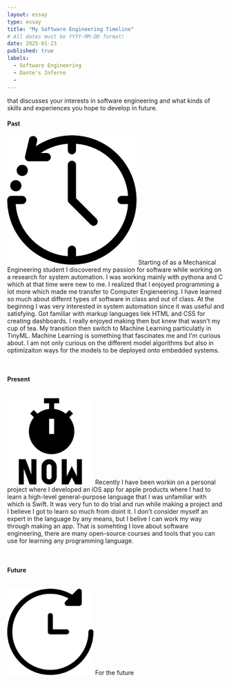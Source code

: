 ```yaml
---
layout: essay
type: essay
title: "My Software Engineering Timeline"
# All dates must be YYYY-MM-DD format!
date: 2025-01-23
published: true
labels:
  - Software Engineering
  - Dante's Inferno
  - 
---
```

 that discusses your interests in software engineering and what kinds of skills and experiences you hope to develop in future.

<h4>Past</h4>   
<img width="300px" class="rounded float-start pe-4" src="../img/essayPortafolio/pastIcon.png">  
Starting of as a Mechanical Engineering student I discovered my passion for software while working on a research for system automation. I was working mainly with pythona and C which at that time were new to me. I realized that I enjoyed programming a lot more which made me transfer to Computer Engieneering. I have learned so much about differnt types of software in class and out of class. At the beginnng I was very interested in system automation since it was useful and satisfying. Got familiar with markup languages liek HTML and CSS for creating dashboards. I really enjoyed making then but knew that wasn't my cup of tea. My transition then switch to Machine Learning particulatly in TinyML. Machine Learning is something that fascinates me and I'm curious about. I am not only curious on the different model algorithms but also in optimizaiton ways for the models to be deployed onto embedded systems.

<br><h4>Present</h4>   
<img width="200px" class="rounded float-start pe-4" src="../img/essayPortafolio/presentIcon.png">
Recently I have been workin on a personal project where I developed an iOS app for apple products where I had to learn a high-level general-purpose language that I was unfamiliar with which is Swift. It was very fun to do trial and run while making a project and I believe I got to learn so much from doint it. I don't consider myself an expert in the language by any means, but I belive I can work my way through making an app. That is somehting I love about software engineering, there are many open-source courses and tools that you can use for learning any programming language.

<br><h4>Future</h4>   
<img width="200px" class="rounded float-start pe-4" src="../img/essayPortafolio/futureIcon.png">
For the future 
